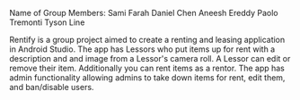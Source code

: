 Name of Group Members: Sami Farah Daniel Chen Aneesh Ereddy Paolo Tremonti Tyson Line

Rentify is a group project aimed to create a renting and leasing application in Android Studio.
The app has Lessors who put items up for rent with a description and and image from a Lessor's camera roll. A Lessor can edit or remove their item. Additionally you can rent items as a rentor.
The app has admin functionality allowing admins to take down items for rent, edit them, and ban/disable users.
